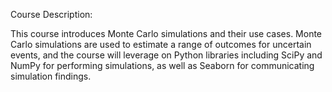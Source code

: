 Course Description:

This course introduces Monte Carlo simulations and their use cases. Monte Carlo simulations are used to estimate a range of outcomes for uncertain events, and the course will leverage on Python libraries including SciPy and NumPy for performing simulations, as well as Seaborn for communicating simulation findings.
